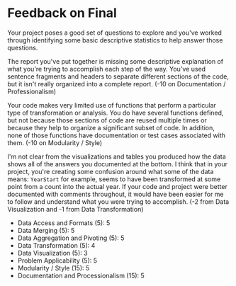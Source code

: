 # Feedback on Final

Your project poses a good set of questions to explore and you've worked through identifying some basic descriptive statistics to help answer those questions.

The report you've put together is missing some descriptive explanation of what you're trying to accomplish each step of the way.  You've used sentence fragments and headers to separate different sections of the code, but it isn't really organized into a complete report.  (-10 on Documentation / Professionalism)

Your code makes very limited use of functions that perform a particular type of transformation or analysis.  You do have several functions defined, but not because those sections of code are reused multiple times or because they help to organize a significant subset of code.  In addition, none of those functions have documentation or test cases associated with them.  (-10 on Modularity / Style)

I'm not clear from the visualizations and tables you produced how the data shows all of the answers you documented at the bottom.  I think that in your project, you're creating some confusion around what some of the data means: `YearStart` for example, seems to have been transformed at some point from a count into the actual year.  If your code and project were better documented with comments throughout, it would have been easier for me to follow and understand what you were trying to accomplish.  (-2 from Data Visualization and -1 from Data Transformation)

* Data Access and Formats (5): 5
* Data Merging (5): 5
* Data Aggregation and Pivoting (5): 5
* Data Transformation (5): 4
* Data Visualization (5): 3
* Problem Applicability (5): 5
* Modularity / Style (15): 5
* Documentation and Processionalism (15): 5
